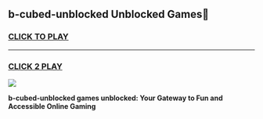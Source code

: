
## b-cubed-unblocked Unblocked Games👋
<h3>
<a href="https://news.freeplayer.one?title=b-cubed-unblocked&ref=16F">CLICK TO PLAY</a></h3>
<hr>

<h3>
<a href="https://news.freeplayer.one?title=b-cubed-unblocked&ref=16F">CLICK 2 PLAY</a>
  
</h3>

<a href="https://news.freeplayer.one?title=b-cubed-unblocked&ref=16F/"><img src="https://clearcache.store/games.png"></a>


**b-cubed-unblocked games unblocked: Your Gateway to Fun and Accessible Online Gaming**
